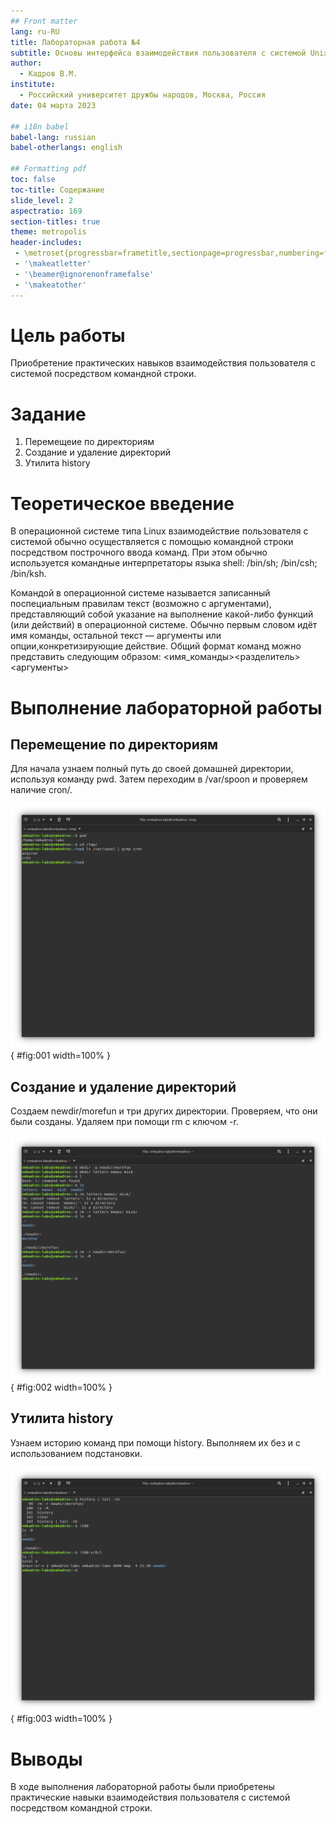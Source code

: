 ```yaml
---
## Front matter
lang: ru-RU
title: Лабораторная работа №4
subtitle: Основы интерфейса взаимодействия пользователя с системой Unix на уровне командной строки
author:
  - Кадров В.М.
institute:
  - Российский университет дружбы народов, Москва, Россия
date: 04 марта 2023

## i18n babel
babel-lang: russian
babel-otherlangs: english

## Formatting pdf
toc: false
toc-title: Содержание
slide_level: 2
aspectratio: 169
section-titles: true
theme: metropolis
header-includes:
 - \metroset{progressbar=frametitle,sectionpage=progressbar,numbering=fraction}
 - '\makeatletter'
 - '\beamer@ignorenonframefalse'
 - '\makeatother'
---
```


# Цель работы

Приобретение практических навыков взаимодействия пользователя с системой посредством командной строки.

# Задание

1. Перемещеие по директориям
2. Создание и удаление директорий
3. Утилита history

# Теоретическое введение

В операционной системе типа Linux взаимодействие пользователя с системой обычно осуществляется с помощью командной строки посредством построчного ввода команд. При этом обычно используется командные интерпретаторы языка shell: /bin/sh; /bin/csh; /bin/ksh.

Командой в операционной системе называется записанный поспециальным правилам текст (возможно с аргументами), представляющий собой указание на выполнение какой-либо функций (или действий) в операционной системе.
Обычно первым словом идёт имя команды, остальной текст — аргументы или опции,конкретизирующие действие.
Общий формат команд можно представить следующим образом: <имя_команды><разделитель><аргументы>

# Выполнение лабораторной работы

## Перемещение по директориям

Для начала узнаем полный путь до своей домашней директории, используя команду pwd. Затем переходим в /var/spoon и проверяем наличие cron/.

![Результат выполнения команд](image/lab-04-01.png){ #fig:001 width=100% }

## Создание и удаление директорий

Создаем newdir/morefun и три других директории. Проверяем, что они были созданы. Удаляем при помощи rm с ключом -r.

![Новые директории](image/lab-04-02.png){ #fig:002 width=100% }

## Утилита history

Узнаем историю команд при помощи history. Выполняем их без и с использованием подстановки.

![Утилита history](image/lab-04-03.png){ #fig:003 width=100% }


# Выводы

В ходе выполнения лабораторной работы были приобретены практические навыки взаимодействия пользователя с системой посредством командной строки.
